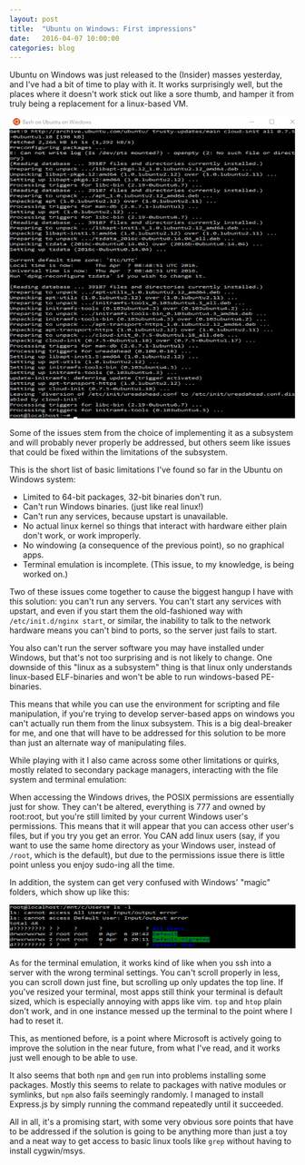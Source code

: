 ```yaml
---
layout: post
title:  "Ubuntu on Windows: First impressions"
date:   2016-04-07 10:00:00
categories: blog
---
```

Ubuntu on Windows was just released to the (Insider) masses yesterday, and
I've had a bit of time to play with it. It works surprisingly well, but the
places where it doesn't work stick out like a sore thumb, and hamper it from
truly being a replacement for a linux-based VM.

![apt-get on windows?!](/images/uow-terminal.png)

Some of the issues stem from the choice of implementing it as a subsystem and
will probably never properly be addressed, but others seem like issues that
could be fixed within the limitations of the subsystem.

This is the short list of basic limitations I've found so far in the Ubuntu on
Windows system:

 - Limited to 64-bit packages, 32-bit binaries don't run.
 - Can't run Windows binaries. (just like real linux!)
 - Can't run any services, because upstart is unavailable.
 - No actual linux kernel so things that interact with hardware either plain
   don't work, or work improperly.
 - No windowing (a consequence of the previous point), so no graphical apps.
 - Terminal emulation is incomplete. (This issue, to my knowledge, is being worked on.)

Two of these issues come together to cause the biggest hangup I have with this
solution: you can't run any servers. You can't start any services with
upstart, and even if you start them the old-fashioned way with
`/etc/init.d/nginx start`, or similar, the inability to talk to the network
hardware means you can't bind to ports, so the server just fails to start.

You also can't run the server software you may have installed under Windows,
but that's not too surprising and is not likely to change. One downside of
this "linux as a subsystem" thing is that linux only understands linux-based
ELF-binaries and won't be able to run windows-based PE-binaries.

This means that while you can use the environment for scripting and file
manipulation, if you're trying to develop server-based apps on windows you
can't actually run them from the linux subsystem. This is a big deal-breaker
for me, and one that will have to be addressed for this solution to be more
than just an alternate way of manipulating files.

While playing with it I also came across some other limitations or quirks,
mostly related to secondary package managers, interacting with the file system
and terminal emulation:

When accessing the Windows drives, the POSIX permissions are essentially just
for show. They can't be altered, everything is 777 and owned by root:root, but
you're still limited by your current Windows user's permissions. This means
that it will appear that you can access other user's files, but if you try you
get an error. You CAN add linux users (say, if you want to use the same home
directory as your Windows user, instead of `/root`, which is the default), but
due to the permissions issue there is little point unless you enjoy sudo-ing
all the time.

In addition, the system can get very confused with Windows' "magic" folders,
which show up like this:

![How helpful](/images/uow-magic.png)

As for the terminal emulation, it works kind of like when you ssh into a
server with the wrong terminal settings. You can't scroll properly in less,
you can scroll down just fine, but scrolling up only updates the top line. If
you've resized your terminal, most apps still think your terminal is default
sized, which is especially annoying with apps like vim. `top` and `htop` plain
don't work, and in one instance messed up the terminal to the point where I
had to reset it.

This, as mentioned before, is a point where Microsoft is actively going to
improve the solution in the near future, from what I've read, and it works
just well enough to be able to use.

It also seems that both `npm` and `gem` run into problems installing some
packages. Mostly this seems to relate to packages with native modules or
symlinks, but `npm` also fails seemingly randomly. I managed to install
Express.js by simply running the command repeatedly until it succeeded.

All in all, it's a promising start, with some very obvious sore points that
have to be addressed if the solution is going to be anything more than just a
toy and a neat way to get access to basic linux tools like `grep` without
having to install cygwin/msys.
